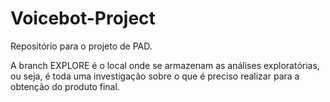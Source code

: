 # Voicebot-Project

Repositório para o projeto de PAD.

A branch EXPLORE é o local onde se armazenam as análises exploratórias, ou seja, é toda uma investigação sobre o que é preciso realizar para a obtenção do produto final.
